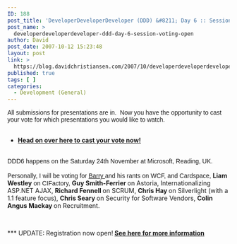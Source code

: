 ```yaml
---
ID: 188
post_title: 'DeveloperDeveloperDeveloper (DDD) &#8211; Day 6 :: Session Voting Open!'
post_name: >
  developerdeveloperdeveloper-ddd-day-6-session-voting-open
author: David
post_date: 2007-10-12 15:23:48
layout: post
link: >
  https://blog.davidchristiansen.com/2007/10/developerdeveloperdeveloper-ddd-day-6-session-voting-open/
published: true
tags: [ ]
categories:
  - Development (General)
---
```

<span style="font-family: arial">All submissions for presentations are in.  Now you have the opportunity to cast your vote for which presentations you would like to watch.   <br>    <br></span>  <ul>   <li><a href="http://www.developerday.co.uk/ddd/votesessions.asp"><span style="font-weight: bold">Head on over here to cast your vote now!</span></a> </li> </ul>  <p>   <br style="font-family: arial"><span style="font-family: arial">DDD6 happens on the Saturday 24th November at Microsoft, Reading, UK.     <br>      <br>Personally, I will be voting for <a href="http://idunno.org/">Barry </a>and his rants on WCF, and Cardspace, </span><strong>Liam Westley</strong><span style="font-family: arial"> on CIFactory, </span><strong>Guy Smith-Ferrier </strong>on Astoria, Internationalizing ASP.NET AJAX, <strong>Richard Fennell </strong>on SCRUM, <span style="font-weight: bold">Chris Hay </span>on Silverlight (with a 1.1 feature focus), <strong>Chris Seary </strong>on Security for Software Vendors, <strong>Colin Angus Mackay </strong>on Recruitment.</p>  <p> </p>  <p>*** UPDATE: Registration now open!<strong> </strong><a href="http://msevents.microsoft.com/CUI/EventDetail.aspx?EventID=1032357828&amp;culture=en-US" target="_blank"><strong>See here for more information</strong></a></p>